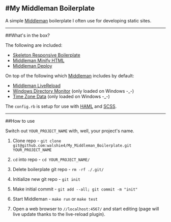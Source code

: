 #My Middleman Boilerplate
---

A simple [Middleman](//github.com/middleman/middleman) boilerplate I often use for
developing static sites.

---

##What's in the box?

The following are included:

* [Skeleton Responsive Boilerplate](//github.com/dhg/Skeleton)
* [Middleman Minify HTML](//github.com/middleman/middleman-minify-html)
* [Middleman Deploy](//github.com/middleman-contrib/middleman-deploy)


On top of the following which [Middleman](//github.com/middleman/middleman) includes by default:

* [Middleman LiveReload](//github.com/middleman/middleman-livereload)
* [Windows Directory Monitor](//github.com/Maher4Ever/wdm) (only loaded on Windows -_-)
* [Time Zone Data](//github.com/tzinfo/tzinfo-data) (only loaded on Windows -_-)

The `config.rb` is setup for use with [HAML](//github.com/haml/haml) and [SCSS](//github.com/sass/sass).

---

##How to use

Switch out `YOUR_PROJECT_NAME` with, well, your project's name.

1. Clone repo - `git clone git@github.com:walshie4/My_Middleman_Boilerplate.git YOUR_PROJECT_NAME`

2. `cd` into repo - `cd YOUR_PROJECT_NAME/`

3. Delete boilerplate git repo - `rm -rf ./.git/`

4. Initialize new git repo - `git init`

5. Make initial commit - `git add --all; git commit -m "init"`

6. Start Middleman - `make run` or `make test`

7. Open a web browser to `//localhost:4567/` and start editing (page will live update thanks to the
live-reload plugin).
